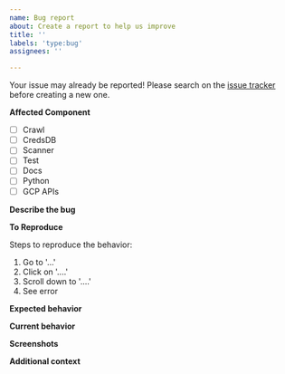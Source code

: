 ```yaml
---
name: Bug report
about: Create a report to help us improve
title: ''
labels: 'type:bug'
assignees: ''

---
```

<!-- This template provide a checklist for reporting an issue for GCP Scanner. Modify the template if it's not suitable for your use case -->

Your issue may already be reported! Please search on the [issue tracker](https://github.com/google/gcp_scanner/issues) before creating a new one.


**Affected Component**
<!-- Please tell us which component of GCP Scanner is affected (leave empty if you are unsure). -->

* [ ] Crawl
* [ ] CredsDB
* [ ] Scanner
* [ ] Test
* [ ] Docs
* [ ] Python
* [ ] GCP APIs

**Describe the bug**
<!-- Please provide a clear and concise description of what the bug is. Code samples should be put in the **To Reproduce** section. -->

**To Reproduce**
<!-- Please provide detailed instructions on how to reproduce the behaviour, including code samples if applicable. -->

Steps to reproduce the behavior:
1. Go to '...'
2. Click on '....'
3. Scroll down to '....'
4. See error

**Expected behavior**
<!--- Please provide a clear and concise description of what you expected to happen -->

**Current behavior**
<!--- Please tell us what happens instead of the expected behavior -->

**Screenshots**
<!-- If applicable, add screenshots to help explain your problem. -->

**Additional context**
<!-- Add any other context about the problem here. -->
